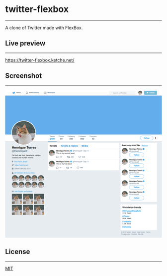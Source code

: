 # twitter-flexbox

---

A clone of Twitter made with FlexBox.

## Live preview

---

https://twitter-flexbox.ketche.net/

## Screenshot

---

![Screenshot](.github/preview.png)

## License

---

[MIT](LICENSE.md)
